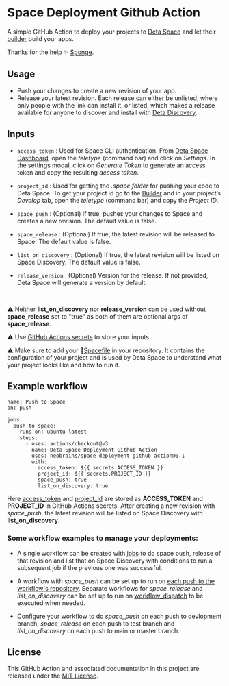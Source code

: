 # Space Deployment Github Action
A simple GitHub Action to deploy your projects to [Deta Space](https://alpha.deta.space/) and let their [builder](https://alpha.deta.space/docs/en/basics/projects#projects-in-builder) build your apps.

Thanks for the help ✨ [Sponge](https://github.com/rohanshiva).

## Usage
- Push your changes to create a new revision of your app.
- Release your latest revision. Each release can either be unlisted, where only people with the link can install it, or listed, which makes a release available for anyone to discover and install with [Deta Discovery](https://alpha.deta.space/discovery).

## Inputs
- `access_token` : Used for Space CLI authentication. From [Deta Space Dashboard](https://alpha.deta.space), open the *teletype* (command bar) and click on *Settings*. In the settings modal, click on *Generate Token* to generate an access token and copy the resulting *access token*.

- `project_id` : Used for getting the *.space folder* for pushing your code to Deta Space. To get your project id go to the [Builder](https://alpha.deta.space/builder) and in your project’s *Develop* tab, open the *teletype* (command bar) and copy the *Project ID*.

- `space_push` : (Optional) If true, pushes your changes to Space and creates a new revision. The default value is false.

- `space_release` : (Optional) If true, the latest revision will be released to Space. The default value is false.

- `list_on_discovery` : (Optional) If true, the latest revision will be listed on Space Discovery. The default value is false.

- `release_version` : (Optional) Version for the release. If not provided, Deta Space will generate a version by default.

<br>

⚠️ Neither **list_on_discovery** nor **release_version** can be used without **space_release** set to "true" as both of them are optional args of **space_release**.

⚠️ Use [GitHub Actions secrets](https://docs.github.com/en/actions/security-guides/encrypted-secrets#creating-encrypted-secrets-for-a-repository) to store your inputs.

⚠️ Make sure to add your 📝[Spacefile](https://alpha.deta.space/docs/en/reference/spacefile) in your repository. It contains the configuration of your project and is used by Deta Space to understand what your project looks like and how to run it.

## Example workflow
```
name: Push to Space
on: push

jobs:
  push-to-space:
    runs-on: ubuntu-latest
    steps:
      - uses: actions/checkout@v3
      - name: Deta Space Deployment Github Action
        uses: neobrains/space-deployment-github-action@0.1
        with:
          access_token: ${{ secrets.ACCESS_TOKEN }}
          project_id: ${{ secrets.PROJECT_ID }}
          space_push: true
          list_on_discovery: true
```

Here [access_token](#access_token) and [project_id](#project_id) are stored as **ACCESS_TOKEN** and **PROJECT_ID** in GitHub Actions secrets. After creating a new revision with *space_push*, the latest revision will be listed on Space Discovery with **list_on_discovery**.

### Some workflow examples to manage your deployments:
- A single workflow can be created with [jobs](https://docs.github.com/en/actions/using-jobs/using-jobs-in-a-workflow#defining-prerequisite-jobs) to do space push, release of that revision and list that on Space Discovery with conditions to run a subsequent job if the previous one was successful.
- A workflow with *space_push* can be set up to run on [each push to the workflow's repository](https://docs.github.com/en/actions/using-workflows/events-that-trigger-workflows#push). Separate workflows for *space_release* and *list_on_discovery* can be set up to run on [workflow_dispatch](https://docs.github.com/en/actions/using-workflows/events-that-trigger-workflows#workflow_dispatch) to be executed when needed.

- Configure your workflow to do *space_push* on each push to devlopment branch, *space_release* on each push to test branch and *list_on_discovery* on each push to main or master branch.

## License
This GitHub Action and associated documentation in this project are released under the [MIT License](https://github.com/neobrains/space-deployment-github-action/blob/master/LICENSE).

